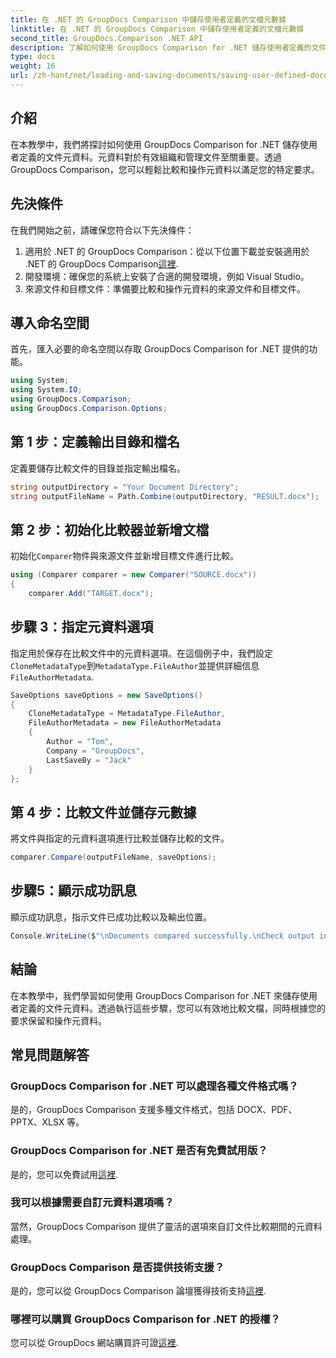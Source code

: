 ```yaml
---
title: 在 .NET 的 GroupDocs Comparison 中儲存使用者定義的文檔元數據
linktitle: 在 .NET 的 GroupDocs Comparison 中儲存使用者定義的文檔元數據
second_title: GroupDocs.Comparison .NET API
description: 了解如何使用 GroupDocs Comparison for .NET 儲存使用者定義的文件元資料。透過逐步說明輕鬆比較和操作元資料。
type: docs
weight: 16
url: /zh-hant/net/loading-and-saving-documents/saving-user-defined-document-metadata/
---
```

## 介紹
在本教學中，我們將探討如何使用 GroupDocs Comparison for .NET 儲存使用者定義的文件元資料。元資料對於有效組織和管理文件至關重要。透過 GroupDocs Comparison，您可以輕鬆比較和操作元資料以滿足您的特定要求。
## 先決條件
在我們開始之前，請確保您符合以下先決條件：
1. 適用於 .NET 的 GroupDocs Comparison：從以下位置下載並安裝適用於 .NET 的 GroupDocs Comparison[這裡](https://releases.groupdocs.com/comparison/net/).
2. 開發環境：確保您的系統上安裝了合適的開發環境，例如 Visual Studio。
3. 來源文件和目標文件：準備要比較和操作元資料的來源文件和目標文件。

## 導入命名空間
首先，匯入必要的命名空間以存取 GroupDocs Comparison for .NET 提供的功能。
```csharp
using System;
using System.IO;
using GroupDocs.Comparison;
using GroupDocs.Comparison.Options;
```
## 第 1 步：定義輸出目錄和檔名
定義要儲存比較文件的目錄並指定輸出檔名。
```csharp
string outputDirectory = "Your Document Directory";
string outputFileName = Path.Combine(outputDirectory, "RESULT.docx");
```
## 第 2 步：初始化比較器並新增文檔
初始化`Comparer`物件與來源文件並新增目標文件進行比較。
```csharp
using (Comparer comparer = new Comparer("SOURCE.docx"))
{
    comparer.Add("TARGET.docx");
```
## 步驟 3：指定元資料選項
指定用於保存在比較文件中的元資料選項。在這個例子中，我們設定`CloneMetadataType`到`MetadataType.FileAuthor`並提供詳細信息`FileAuthorMetadata`.
```csharp
SaveOptions saveOptions = new SaveOptions()
{
    CloneMetadataType = MetadataType.FileAuthor,
    FileAuthorMetadata = new FileAuthorMetadata
    {
        Author = "Tom",
        Company = "GroupDocs",
        LastSaveBy = "Jack"
    }
};
```
## 第 4 步：比較文件並儲存元數據
將文件與指定的元資料選項進行比較並儲存比較的文件。
```csharp
comparer.Compare(outputFileName, saveOptions);
```
## 步驟5：顯示成功訊息
顯示成功訊息，指示文件已成功比較以及輸出位置。
```csharp
Console.WriteLine($"\nDocuments compared successfully.\nCheck output in {outputDirectory}.");
```

## 結論
在本教學中，我們學習如何使用 GroupDocs Comparison for .NET 來儲存使用者定義的文件元資料。透過執行這些步驟，您可以有效地比較文檔，同時根據您的要求保留和操作元資料。
## 常見問題解答
### GroupDocs Comparison for .NET 可以處理各種文件格式嗎？
是的，GroupDocs Comparison 支援多種文件格式，包括 DOCX、PDF、PPTX、XLSX 等。
### GroupDocs Comparison for .NET 是否有免費試用版？
是的，您可以免費試用[這裡](https://releases.groupdocs.com/).
### 我可以根據需要自訂元資料選項嗎？
當然，GroupDocs Comparison 提供了靈活的選項來自訂文件比較期間的元資料處理。
### GroupDocs Comparison 是否提供技術支援？
是的，您可以從 GroupDocs Comparison 論壇獲得技術支持[這裡](https://forum.groupdocs.com/c/comparison/12).
### 哪裡可以購買 GroupDocs Comparison for .NET 的授權？
您可以從 GroupDocs 網站購買許可證[這裡](https://purchase.groupdocs.com/buy).